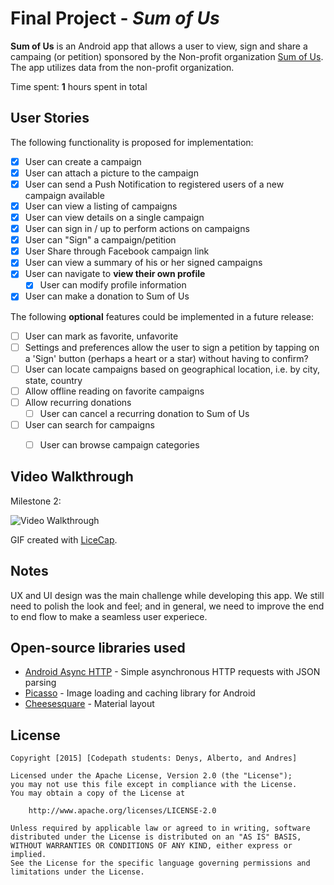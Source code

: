 # Final Project - *Sum of Us*

**Sum of Us** is an Android app that allows a user to view, sign and share a campaing (or petition) sponsored by the Non-profit organization  [Sum of Us](http://sumofus.org). The app utilizes data from the non-profit organization.

Time spent: **1** hours spent in total

## User Stories

The following functionality is proposed for implementation:

* [x] User can create a campaign
* [x] User can attach a picture to the campaign
* [x] User can send a Push Notification to registered users of a new campaign available
* [x] User can view a listing of campaigns
* [x] User can view details on a single campaign
* [x] User can sign in / up to perform actions on campaigns
* [x] User can "Sign" a campaign/petition
* [x] User Share through Facebook campaign link
* [x] User can view a summary of his or her signed campaigns
* [x] User can navigate to **view their own profile**
  * [x] User can modify profile information
* [x] User can make a donation to Sum of Us

The following **optional** features could be implemented in a future release:

* [ ] User can mark as favorite, unfavorite
* [ ] Settings and preferences allow the user to sign a petition by tapping on a 'Sign' button (perhaps a heart or a star) without having to confirm?
* [ ] User can locate campaigns based on geographical location, i.e. by city, state, country
* [ ] Allow offline reading on favorite campaigns
* [ ] Allow recurring donations
  * [ ] User can cancel a recurring donation to Sum of Us
* [ ] User can search for campaigns 
  * [ ] User can browse campaign categories



## Video Walkthrough 

Milestone 2:

<img src='milestone2.gif' title='Video Walkthrough' width='' alt='Video Walkthrough' />

GIF created with [LiceCap](http://www.cockos.com/licecap/).

## Notes

UX and UI design was the main challenge while developing this app. We still need to polish the look and feel; and in general, we need to improve the end to end flow to make a seamless user experiece.

## Open-source libraries used

- [Android Async HTTP](https://github.com/loopj/android-async-http) - Simple asynchronous HTTP requests with JSON parsing
- [Picasso](http://square.github.io/picasso/) - Image loading and caching library for Android
- [Cheesesquare](https://github.com/chrisbanes/cheesesquare) - Material layout

## License

    Copyright [2015] [Codepath students: Denys, Alberto, and Andres]

    Licensed under the Apache License, Version 2.0 (the "License");
    you may not use this file except in compliance with the License.
    You may obtain a copy of the License at

        http://www.apache.org/licenses/LICENSE-2.0

    Unless required by applicable law or agreed to in writing, software
    distributed under the License is distributed on an "AS IS" BASIS,
    WITHOUT WARRANTIES OR CONDITIONS OF ANY KIND, either express or implied.
    See the License for the specific language governing permissions and
    limitations under the License.
